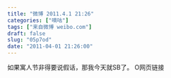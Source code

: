 ```yaml
---
title: "微博 2011.4.1 21:26"
categories: ["嘀咕"]
tags: ["来自微博 weibo.com"]
draft: false
slug: "05p7od"
date: "2011-04-01 21:26:00"
---
```


<p>如果寓人节非得要说假话，那我今天就SB了。 O网页链接 ​​​​</p>
